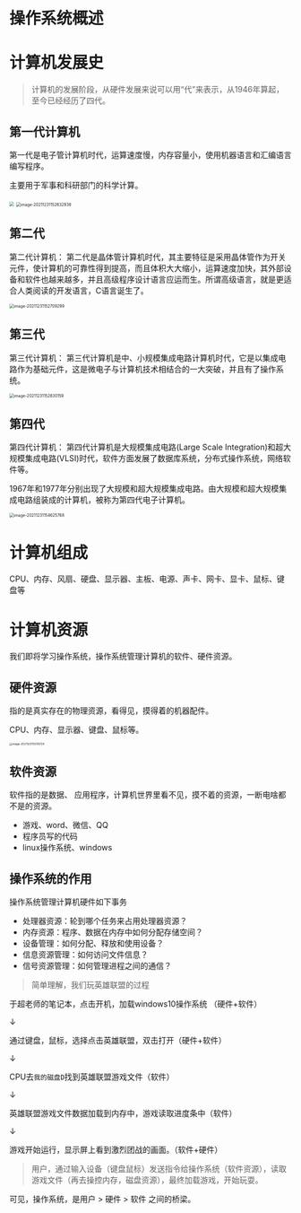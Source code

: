 # 操作系统概述

# 计算机发展史

> 计算机的发展阶段，从硬件发展来说可以用“代”来表示，从1946年算起，至今已经经历了四代。

## 第一代计算机

第一代是电子管计算机时代，运算速度慢，内存容量小，使用机器语言和汇编语言编写程序。

主要用于军事和科研部门的科学计算。

<img src="C:\Users\admin\Desktop\test\ajian\image-20211231152144051.png" style="zoom: 50%;" />

<img src="C:\Users\admin\Desktop\test\ajian/image-20211231152632938.png" alt="image-20211231152632938" style="zoom:50%;" />

## 第二代

第二代计算机： 第二代是晶体管计算机时代，其主要特征是采用晶体管作为开关元件，使计算机的可靠性得到提高，而且体积大大缩小，运算速度加快，其外部设备和软件也越来越多，并且高级程序设计语言应运而生。所谓高级语言，就是更适合人类阅读的开发语言，C语言诞生了。

<img src="C:\Users\admin\Desktop\test\ajian/image-20211231152709299.png" alt="image-20211231152709299" style="zoom:50%;" />

## 第三代

第三代计算机： 第三代计算机是中、小规模集成电路计算机时代，它是以集成电路作为基础元件，这是微电子与计算机技术相结合的一大突破，并且有了操作系统。

<img src="C:\Users\admin\Desktop\test\ajian/image-20211231152830159.png" alt="image-20211231152830159" style="zoom:50%;" />

## 第四代

第四代计算机： 第四代计算机是大规模集成电路(Large Scale Integration)和超大规模集成电路(VLSI)时代，软件方面发展了数据库系统，分布式操作系统，网络软件等。

1967年和1977年分别出现了大规模和超大规模集成电路。由大规模和超大规模集成电路组装成的计算机，被称为第四代电子计算机。

<img src="C:\Users\admin\Desktop\test\ajian/image-20211231154625768.png" alt="image-20211231154625768" style="zoom:50%;" />

# 计算机组成

CPU、内存、风扇、硬盘、显示器、主板、电源、声卡、网卡、显卡、鼠标、键盘等

# 计算机资源

我们即将学习操作系统，操作系统管理计算机的软件、硬件资源。

## 硬件资源

指的是真实存在的物理资源，看得见，摸得着的机器配件。

CPU、内存、显示器、键盘、鼠标等。

<img src="C:\Users\admin\Desktop\test\ajian/image-20211231155116724.png" alt="image-20211231155116724" style="zoom:33%;" />

## 软件资源

软件指的是数据、 应用程序，计算机世界里看不见，摸不着的资源，一断电啥都不是的资源。

- 游戏、word、微信、QQ
- 程序员写的代码
- linux操作系统、windows

## 操作系统的作用

操作系统管理计算机硬件如下事务

- 处理器资源：轮到哪个任务来占用处理器资源？
- 内存资源：程序、数据在内存中如何分配存储空间？
- 设备管理：如何分配、释放和使用设备？
- 信息资源管理：如何访问文件信息？
- 信号资源管理：如何管理进程之间的通信？

> 简单理解，我们玩英雄联盟的过程

于超老师的笔记本，点击开机，加载windows10操作系统 （硬件+软件）

↓

通过键盘，鼠标，选择点击英雄联盟，双击打开（硬件+软件）

↓

CPU去`我的磁盘D`找到英雄联盟游戏文件（软件）

↓

英雄联盟游戏文件数据加载到内存中，游戏读取进度条中（软件）

↓

游戏开始运行，显示屏上看到激烈团战的画面。（软件+硬件）

> 用户，通过输入设备（键盘鼠标）发送指令给操作系统（软件资源），读取游戏文件（再去操控内存，磁盘资源），最终加载游戏，开始玩耍。

可见，操作系统，是用户 > 硬件 > 软件 之间的桥梁。